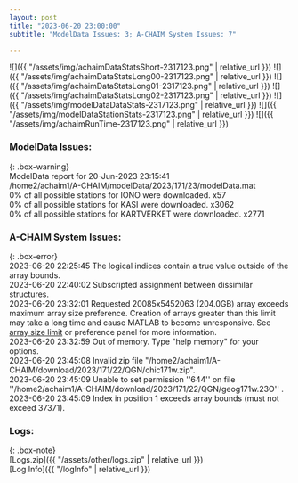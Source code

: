 ```yaml
---
layout: post
title: "2023-06-20 23:00:00"
subtitle: "ModelData Issues: 3; A-CHAIM System Issues: 7"

---
```


![]({{ "/assets/img/achaimDataStatsShort-2317123.png" | relative_url }})
![]({{ "/assets/img/achaimDataStatsLong00-2317123.png" | relative_url }})
![]({{ "/assets/img/achaimDataStatsLong01-2317123.png" | relative_url }})
![]({{ "/assets/img/achaimDataStatsLong02-2317123.png" | relative_url }})
![]({{ "/assets/img/modelDataDataStats-2317123.png" | relative_url }})
![]({{ "/assets/img/modelDataStationStats-2317123.png" | relative_url }})
![]({{ "/assets/img/achaimRunTime-2317123.png" | relative_url }})


### ModelData Issues:  
  
{: .box-warning}  
 ModelData report for 20-Jun-2023 23:15:41   
 /home2/achaim1/A-CHAIM/modelData/2023/171/23/modelData.mat   
 0% of all possible stations for IONO were downloaded. x57   
 0% of all possible stations for KASI were downloaded. x3062   
 0% of all possible stations for KARTVERKET were downloaded. x2771   
  
### A-CHAIM System Issues:  
  
{: .box-error}  
2023-06-20 22:25:45 The logical indices contain a true value outside of the array bounds.  
2023-06-20 22:40:02 Subscripted assignment between dissimilar structures.  
2023-06-20 23:32:01 Requested 20085x5452063 (204.0GB) array exceeds maximum array size preference. Creation of arrays greater than this limit may take a long time and cause MATLAB to become unresponsive. See <a href="matlab: helpview([docroot '/matlab/helptargets.map'], 'matlab_env_workspace_prefs')">array size limit</a> or preference panel for more information.  
2023-06-20 23:32:59 Out of memory. Type "help memory" for your options.  
2023-06-20 23:45:08 Invalid zip file "/home2/achaim1/A-CHAIM/download/2023/171/22/QGN/chic171w.zip".  
2023-06-20 23:45:09 Unable to set permission ''644'' on file ''/home2/achaim1/A-CHAIM/download/2023/171/22/QGN/geog171w.23O'' .  
2023-06-20 23:45:09 Index in position 1 exceeds array bounds (must not exceed 37371).  

### Logs:  
  
{: .box-note}  
[Logs.zip]({{ "/assets/other/logs.zip" | relative_url }})  
[Log Info]({{ "/logInfo" | relative_url }})  
